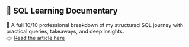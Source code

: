 ## 📘 SQL Learning Documentary

🚀 A full 10/10 professional breakdown of my structured SQL journey with practical queries, takeaways, and deep insights.  
👉 [Read the article here](./sql-learning-documentary.md)
